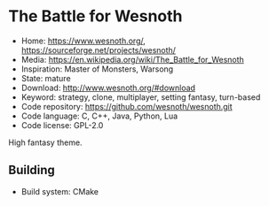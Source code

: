 # The Battle for Wesnoth

- Home: https://www.wesnoth.org/, https://sourceforge.net/projects/wesnoth/
- Media: https://en.wikipedia.org/wiki/The_Battle_for_Wesnoth
- Inspiration: Master of Monsters, Warsong
- State: mature
- Download: http://www.wesnoth.org/#download
- Keyword: strategy, clone, multiplayer, setting fantasy, turn-based
- Code repository: https://github.com/wesnoth/wesnoth.git
- Code language: C, C++, Java, Python, Lua
- Code license: GPL-2.0

High fantasy theme.

## Building

- Build system: CMake
